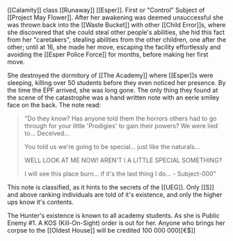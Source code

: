 [[Calamity]] class [[Runaway]] [[Esper]].
First or "Control" Subject of [[Project May Flower]]. After her awakening was deemed unsuccessful she was thrown back into the [[Waste Bucket]] with other [[Child Error]]s, where she discovered that she could steal other people's abilities, she hid this fact from her "caretakers", stealing abilities from the other children, one after the other; until at 16, she made her move, escaping the facility effortlessly and avoiding the [[Esper Police Force]] for months, before making her first move.

She destroyed the dormitory of [[The Academy]] where [[Esper]]s were sleeping, killing over 50 students before they even noticed her presence. By the time the EPF arrived, she was long gone. The only thing they found at the scene of the catastrophe was a hand written note with an eerie smiley face on the back. The note read:

>"Do they know? Has anyone told them the horrors others had to go through for your little 'Prodigies' to gain their powers?
>We were lied to... Deceived...
>
>You told us we're going to be special... just like the naturals... 
>
> WELL LOOK AT ME NOW! AREN'T I A LITTLE SPECIAL SOMETHING?
>
>I will see this place burn... if it's the last thing I do... 
>																- Subject-000"

This note is classified, as it hints to the secrets of the [[UEG]]. Only [[S]] and above ranking individuals are told of it's existence, and only the higher ups know it's contents.

The Hunter's existence is known to all academy students. As she is Public Enemy #1.
A KOS (Kill-On-Sight) order is out for her. Anyone who brings her corpse to the [[Oldest House]] will be credited 100 000 000[[€$]]
